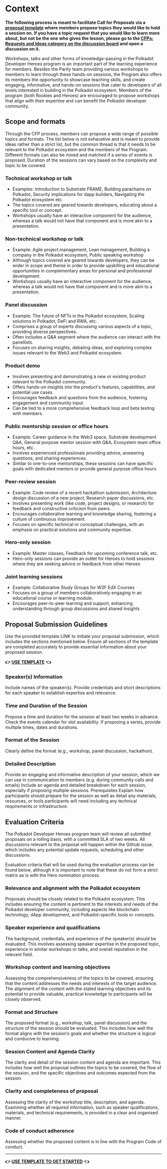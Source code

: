 # Context

**The following process is meant to facilitate Call for Proposals via a [proposal template](https://github.com/Polkadot-Heroes/CFPs/issues/new/choose) where members propose topics they would like to hold a session on. If you have a topic request that you would like to learn more about, but not be the one who gives the lesson, please go to the [CFPs: Requests and Ideas category on the discussion board](https://github.com/orgs/Polkadot-Heroes/discussions/categories/cfps-requests-and-ideas) and open a discussion on it.**

Workshops, talks and other forms of knowledge-passing in the Polkadot Developer Heroes program is an important part of the learning experience for members. Besides the Parity team providing various workshops to members to learn through these hands-on sessions, the Program also offers its members the opportunity to showcase teaching skills, and create engaging, informative, and hands-on sessions that cater to developers of all levels interested in building in the Polkadot ecosystem. Members of the program (both Rookies and Heroes) are encouraged to propose workshops that align with their expertise and can benefit the Polkadot developer community. 



## Scope and formats
Through the CFP process, members can propose a wide range of possible topics and formats. The list below is not exhaustive and is meant to provide ideas rather than a strict list, but the common thread is that it needs to be relevant to the Polkadot ecosystem and the members of the Program. Different formats can also be mixed and matched if a series of events is proposed. Duration of the sessions can vary based on the complexity and topic to be covered. 

### Technical workshop or talk
- Examples: Introduction to Substrate FRAME, Building parachains on Polkadot, Security implications for dapp builders, Navigating the Polkadot ecosystem etc.
- The topics covered are geared towards developers, educating about a specific tool or concept. 
- Workshops usually have an interactive component for the audience, whereas a talk would not have that component and is more akin to a presentation. 

### Non-technical workshop or talk
- Example: Agile project management, Lean management, Building a company in the Polkadot ecosystem, Public speaking workshop
- Although topics covered are geared towards developers, they can be wider in scope and theme in order to provide upskilling and educational opportunities in complementary areas for personal and professional development.
- Workshops usually have an interactive component for the audience, whereas a talk would not have that component and is more akin to a presentation.

### Panel discussion
- Example: The future of NFTs in the Polkadot ecosystem, Scaling solutions in Polkadot, DeFi and RWA, etc.
- Comprises a group of experts discussing various aspects of a topic, providing diverse perspectives.
- Often includes a Q&A segment where the audience can interact with the panellists.
- Focuses on sharing insights, debating ideas, and exploring complex issues relevant to the Web3 and Polkadot ecosystem.

### Product demo 
- Involves presenting and demonstrating a new or existing product relevant to the Polkadot community.
- Offers hands-on insights into the product's features, capabilities, and potential use cases.
- Encourages feedback and questions from the audience, fostering engagement and community input.
- Can be tied to a more comprehensive feedback loop and beta testing with members.

### Public mentorship session or office hours
- Example: Career guidance in the Web3 space, Substrate development Q&A, General purpose mentor session with Q&A, Ecosystem team office hours, etc. 
- Involves experienced professionals providing advice, answering questions, and sharing experiences.
- Similar to one-to-one mentorships, these sessions can have specific goals with dedicated mentors or provide general purpose office hours 

### Peer-review session
- Example: Code review of a recent hackathon submission, Architecture design discussion of a new project, Research paper discussions, etc.
- Involves presenting work (like code, project designs, or research) for feedback and constructive criticism from peers. 
- Encourages collaborative learning and knowledge sharing, fostering a culture of continuous improvement.
- Focuses on specific technical or conceptual challenges, with an emphasis on practical solutions and community expertise.

### Hero-only session
- Example: Master classes, Feedback for upcoming conference talk, etc. 
- Hero-only sessions can provide an outlet for Heroes to hold sessions where they are seeking advice or feedback from other Heroes

### Joint learning sessions
- Example: Collaborative Study Groups for W3F EdX Courses
- Focuses on a group of members collaboratively engaging in an educational course or learning module.
- Encourages peer-to-peer learning and support, enhancing understanding through group discussions and shared insights

## Proposal Submission Guidelines

Use the provided template LINK to initiate your proposal submission, which includes the sections mentioned below. Ensure all sections of the template are completed accurately to provide essential information about your proposed session.

**👉 [USE TEMPLATE](https://github.com/Polkadot-Heroes/CFPs/issues/new/choose) 👈**

### Speaker(s) Information
Include names of the speaker(s).
Provide credentials and short descriptions for each speaker to establish expertise and relevance.

### Time and Duration of the Session
Propose a time and duration for the session at least two weeks in advance. Check the events calendar for slot availability.
If proposing a series, provide multiple times, dates and durations.

### Format of the Session
Clearly define the format (e.g., workshop, panel discussion, hackathon).

### Detailed Description
Provide an engaging and informative description of your session, which we can use in communication to members (e.g. during community calls and emails)
Include an agenda and detailed breakdown for each session, especially if proposing multiple sessions.
Prerequisites
Explain how participants should prepare for the session as well as detail any materials, resources, or tools participants will need including any technical requirements or infrastructure.




## Evaluation Criteria
The Polkadot Developer Heroes program team will review all submitted proposals on a rolling basis, with a committed SLA of two weeks. All discussions relevant to the proposal will happen within the Github issue, which includes any potential update requests, scheduling and other discussions. 

Evaluation criteria that will be used during the evaluation process can be found below, although it is important to note that these do not form a strict matrix as is with the Hero nomination process.  


### Relevance and alignment with the Polkadot ecosystem
Proposals should be closely related to the Polkadot ecosystem. This includes ensuring the content is pertinent to the interests and needs of the Polkadot developer community, including aspects like blockchain technology, dApp development, and Polkadot-specific tools or concepts. 


### Speaker experience and qualifications
The background, credentials, and experience of the speaker(s) should be evaluated. This involves assessing speaker expertise in the proposed topic, experience in similar workshops or talks, and overall reputation in the relevant field.


### Workshop content and learning objectives
Assessing the comprehensiveness of the topics to be covered, ensuring that the content addresses the needs and interests of the target audience.
The alignment of the content with the stated learning objectives and its potential to provide valuable, practical knowledge to participants will be closely observed.

### Format and Structure 
The proposed format (e.g., workshop, talk, panel discussion) and the structure of the session should be evaluated. This includes how well the format aligns with the session’s goals and whether the structure is logical and conducive to learning.

### Session Content and Agenda Clarity 
The clarity and detail of the session content and agenda are important. This includes how well the proposal outlines the topics to be covered, the flow of the session, and the specific objectives and outcomes expected from the session.

### Clarity and completeness of proposal
Assessing the clarity of the workshop title, description, and agenda. Examining whether all required information, such as speaker qualifications, materials, and technical requirements, is provided in a clear and organised manner.

### Code of conduct adherence
Assessing whether the proposed content is in line with the Program Code of conduct. 

--------------

**👉 [USE TEMPLATE TO GET STARTED](https://github.com/Polkadot-Heroes/CFPs/issues/new/choose) 👈**

